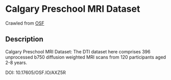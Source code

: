 # Calgary Preschool MRI Dataset

Crawled from [OSF](https://osf.io/axz5r/)

## Description

Calgary Preschool MRI Dataset: The DTI dataset here comprises 396 unprocessed b750 diffusion weighted MRI scans from 120 participants aged 2-8 years.

DOI: 10.17605/OSF.IO/AXZ5R